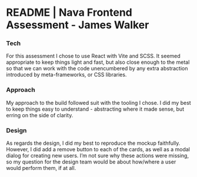 # README | **Nava Frontend Assessment - James Walker**

### Tech

For this assessment I chose to use React with Vite and SCSS. It seemed appropriate to keep things light and fast, but also close enough to the metal so that we can work with the code unencumbered by any extra abstraction introduced by meta-frameworks, or CSS libraries.

### Approach

My approach to the build followed suit with the tooling I chose. I did my best to keep things easy to understand - abstracting where it made sense, but erring on the side of clarity.

### Design

As regards the design, I did my best to reproduce the mockup faithfully. However, I did add a remove button to each of the cards, as well as a modal dialog for creating new users. I’m not sure why these actions were missing, so my question for the design team would be about how/where a user would perform them, if at all.
